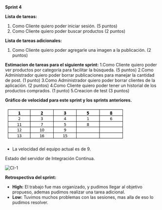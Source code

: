 **Sprint 4**

**Lista de tareas:**
1. Como Cliente quiero poder iniciar sesión. (5 puntos)
2. Como Cliente quiero poder buscar productos (2 puntos)

**Lista de tareas adicionales:**
1. Como Cliente quiero poder agregarle una imagen a la publicación. (2 puntos)

**Estimacion de tareas para el siguiente sprint:**
1.Como Cliente quiero poder ver productos por categoría para facilitar la búsqueda. (5 puntos)
2.Como Administrador quiero poder borrar publicaciones para manejar la cantidad de post. (1 punto)
3.Como Administrador quiero poder borrar clientes de la aplicación. (2 puntos)
4.Como Cliente quiero poder tener un historial de los productos comprados. (1 punto)
5.Creacion de test (3 puntos)

**Gráfico de velocidad para este sprint y los sprints anteriores.**

![Grafico](/Images-Sprint/Grafico.PNG)

* La velocidad del equipo actual es de 9.

Estado del servidor de Integración Continua.

![CI-1](/Sprint-4/CI-1.PNG)

**Retrospectiva del sprint:**
* **High:** El trabajo fue mas organizado, y pudimos llegar al objetivo propueso, ademas pudimos realizar una tarea adicional.
* **Low:** Tuvimos muchos problemas con las sesiones, mas alla de eso lo pudimos resolver.
